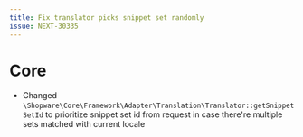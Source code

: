```yaml
---
title: Fix translator picks snippet set randomly
issue: NEXT-30335
---
```

# Core
* Changed `\Shopware\Core\Framework\Adapter\Translation\Translator::getSnippetSetId` to prioritize snippet set id from request in case there're multiple sets matched with current locale